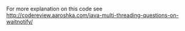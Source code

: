 For more explanation on this code see 
http://codereview.aaroshka.com/java-multi-threading-questions-on-waitnotify/

